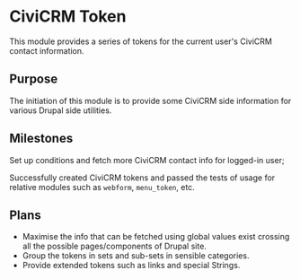 CiviCRM Token
==============

This module provides a series of tokens for the current user's CiviCRM contact information.

## Purpose

The initiation of this module is to provide some CiviCRM side information for various Drupal side utilities. 


## Milestones
Set up conditions and fetch more CiviCRM contact info for logged-in user;

Successfully created CiviCRM tokens and passed the tests of usage for relative modules such as `webform`, `menu_token`, etc.


## Plans

- Maximise the info that can be fetched using global values exist crossing all the possible pages/components of Drupal site.
- Group the tokens in sets and sub-sets in sensible categories.
- Provide extended tokens such as links and special Strings.
